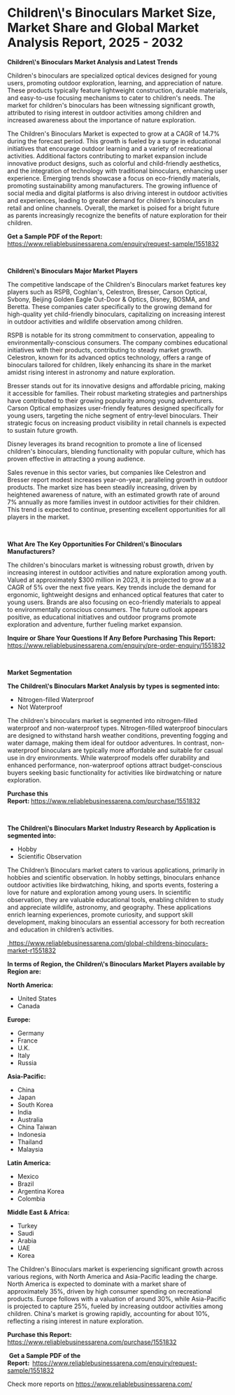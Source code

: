 <p><h1>Children\'s Binoculars Market Size, Market Share and Global Market Analysis Report, 2025 - 2032</h1></p><p><strong>Children\'s Binoculars Market Analysis and Latest Trends</strong></p>
<p><p>Children's binoculars are specialized optical devices designed for young users, promoting outdoor exploration, learning, and appreciation of nature. These products typically feature lightweight construction, durable materials, and easy-to-use focusing mechanisms to cater to children's needs. The market for children's binoculars has been witnessing significant growth, attributed to rising interest in outdoor activities among children and increased awareness about the importance of nature exploration.</p><p>The Children's Binoculars Market is expected to grow at a CAGR of 14.7% during the forecast period. This growth is fueled by a surge in educational initiatives that encourage outdoor learning and a variety of recreational activities. Additional factors contributing to market expansion include innovative product designs, such as colorful and child-friendly aesthetics, and the integration of technology with traditional binoculars, enhancing user experience. Emerging trends showcase a focus on eco-friendly materials, promoting sustainability among manufacturers. The growing influence of social media and digital platforms is also driving interest in outdoor activities and experiences, leading to greater demand for children's binoculars in retail and online channels. Overall, the market is poised for a bright future as parents increasingly recognize the benefits of nature exploration for their children.</p></p>
<p><strong>Get a Sample PDF of the Report:&nbsp;</strong> <a href="https://www.reliablebusinessarena.com/enquiry/request-sample/1551832?utm_campaign=2039&utm_medium=2&utm_source=Github&utm_content=ia&utm_term=09022025&utm_id=childrens-binoculars">https://www.reliablebusinessarena.com/enquiry/request-sample/1551832</a></p>
<p>&nbsp;</p>
<p><strong>Children\'s Binoculars Major Market Players</strong></p>
<p><p>The competitive landscape of the Children's Binoculars market features key players such as RSPB, Coghlan's, Celestron, Bresser, Carson Optical, Svbony, Beijing Golden Eagle Out-Door & Optics, Disney, BOSMA, and Beretta. These companies cater specifically to the growing demand for high-quality yet child-friendly binoculars, capitalizing on increasing interest in outdoor activities and wildlife observation among children.</p><p>RSPB is notable for its strong commitment to conservation, appealing to environmentally-conscious consumers. The company combines educational initiatives with their products, contributing to steady market growth. Celestron, known for its advanced optics technology, offers a range of binoculars tailored for children, likely enhancing its share in the market amidst rising interest in astronomy and nature exploration.</p><p>Bresser stands out for its innovative designs and affordable pricing, making it accessible for families. Their robust marketing strategies and partnerships have contributed to their growing popularity among young adventurers. Carson Optical emphasizes user-friendly features designed specifically for young users, targeting the niche segment of entry-level binoculars. Their strategic focus on increasing product visibility in retail channels is expected to sustain future growth.</p><p>Disney leverages its brand recognition to promote a line of licensed children's binoculars, blending functionality with popular culture, which has proven effective in attracting a young audience.</p><p>Sales revenue in this sector varies, but companies like Celestron and Bresser report modest increases year-on-year, paralleling growth in outdoor products. The market size has been steadily increasing, driven by heightened awareness of nature, with an estimated growth rate of around 7% annually as more families invest in outdoor activities for their children. This trend is expected to continue, presenting excellent opportunities for all players in the market.</p></p>
<p>&nbsp;</p>
<p><strong>What Are The Key Opportunities For Children\'s Binoculars Manufacturers?</strong></p>
<p><p>The children's binoculars market is witnessing robust growth, driven by increasing interest in outdoor activities and nature exploration among youth. Valued at approximately $300 million in 2023, it is projected to grow at a CAGR of 5% over the next five years. Key trends include the demand for ergonomic, lightweight designs and enhanced optical features that cater to young users. Brands are also focusing on eco-friendly materials to appeal to environmentally conscious consumers. The future outlook appears positive, as educational initiatives and outdoor programs promote exploration and adventure, further fueling market expansion.</p></p>
<p><strong>Inquire or Share Your Questions If Any Before Purchasing This Report:</strong> <a href="https://www.reliablebusinessarena.com/enquiry/pre-order-enquiry/1551832?utm_campaign=2039&utm_medium=2&utm_source=Github&utm_content=ia&utm_term=09022025&utm_id=childrens-binoculars">https://www.reliablebusinessarena.com/enquiry/pre-order-enquiry/1551832</a></p>
<p>&nbsp;</p>
<p><strong>Market Segmentation</strong></p>
<p><strong>The Children\'s Binoculars Market Analysis by types is segmented into:</strong></p>
<p><ul><li>Nitrogen-filled Waterproof</li><li>Not Waterproof</li></ul></p>
<p><p>The children's binoculars market is segmented into nitrogen-filled waterproof and non-waterproof types. Nitrogen-filled waterproof binoculars are designed to withstand harsh weather conditions, preventing fogging and water damage, making them ideal for outdoor adventures. In contrast, non-waterproof binoculars are typically more affordable and suitable for casual use in dry environments. While waterproof models offer durability and enhanced performance, non-waterproof options attract budget-conscious buyers seeking basic functionality for activities like birdwatching or nature exploration.</p></p>
<p><strong>Purchase this Report:&nbsp;</strong><a href="https://www.reliablebusinessarena.com/purchase/1551832?utm_campaign=2039&utm_medium=2&utm_source=Github&utm_content=ia&utm_term=09022025&utm_id=childrens-binoculars">https://www.reliablebusinessarena.com/purchase/1551832</a></p>
<p>&nbsp;</p>
<p><strong>The Children\'s Binoculars Market Industry Research by Application is segmented into:</strong></p>
<p><ul><li>Hobby</li><li>Scientific Observation</li></ul></p>
<p><p>The Children’s Binoculars market caters to various applications, primarily in hobbies and scientific observation. In hobby settings, binoculars enhance outdoor activities like birdwatching, hiking, and sports events, fostering a love for nature and exploration among young users. In scientific observation, they are valuable educational tools, enabling children to study and appreciate wildlife, astronomy, and geography. These applications enrich learning experiences, promote curiosity, and support skill development, making binoculars an essential accessory for both recreation and education in children’s activities.</p></p>
<p><a href="https://www.reliablebusinessarena.com/global-childrens-binoculars-market-r1551832?utm_campaign=2039&utm_medium=2&utm_source=Github&utm_content=ia&utm_term=09022025&utm_id=childrens-binoculars">&nbsp;https://www.reliablebusinessarena.com/global-childrens-binoculars-market-r1551832</a></p>
<p><strong>In terms of Region, the Children\'s Binoculars Market Players available by Region are:</strong></p>
<p>
    <p> <strong> North America: </strong>
        <ul>
            <li>United States</li>
            <li>Canada</li>
        </ul>
        </p> 
    <p> <strong> Europe: </strong>
        <ul>
            <li>Germany</li>
            <li>France</li>
            <li>U.K.</li>
            <li>Italy</li>
            <li>Russia</li>
        </ul>
        </p> 
    <p> <strong> Asia-Pacific: </strong>
        <ul>
            <li>China</li>
            <li>Japan</li>
            <li>South Korea</li>
            <li>India</li>
            <li>Australia</li>
            <li>China Taiwan</li>
            <li>Indonesia</li>
            <li>Thailand</li>
            <li>Malaysia</li>
        </ul>
        </p> 
    <p> <strong> Latin America: </strong>
        <ul>
            <li>Mexico</li>
            <li>Brazil</li>
            <li>Argentina Korea</li>
            <li>Colombia</li>
        </ul>
        </p> 
    <p> <strong> Middle East & Africa: </strong>
        <ul>
            <li>Turkey</li>
            <li>Saudi</li>
            <li>Arabia</li>
            <li>UAE</li>
            <li>Korea</li>
        </ul>
    </p>
    </p>
<p><p>The Children's Binoculars market is experiencing significant growth across various regions, with North America and Asia-Pacific leading the charge. North America is expected to dominate with a market share of approximately 35%, driven by high consumer spending on recreational products. Europe follows with a valuation of around 30%, while Asia-Pacific is projected to capture 25%, fueled by increasing outdoor activities among children. China's market is growing rapidly, accounting for about 10%, reflecting a rising interest in nature exploration.</p></p>
<p><strong>Purchase this Report: </strong><a href="https://www.reliablebusinessarena.com/purchase/1551832?utm_campaign=2039&utm_medium=2&utm_source=Github&utm_content=ia&utm_term=09022025&utm_id=childrens-binoculars">https://www.reliablebusinessarena.com/purchase/1551832</a></p>
<p>&nbsp;<strong>Get a Sample PDF of the Report:&nbsp;&nbsp;</strong><a href="https://www.reliablebusinessarena.com/enquiry/request-sample/1551832?utm_campaign=2039&utm_medium=2&utm_source=Github&utm_content=ia&utm_term=09022025&utm_id=childrens-binoculars">https://www.reliablebusinessarena.com/enquiry/request-sample/1551832</a></p>
<p><strong></strong></p>
<p>Check more reports on <a href="https://www.reliablebusinessarena.com/?utm_campaign=2039&utm_medium=2&utm_source=Github&utm_content=ia&utm_term=09022025&utm_id=childrens-binoculars">https://www.reliablebusinessarena.com/</a></p>